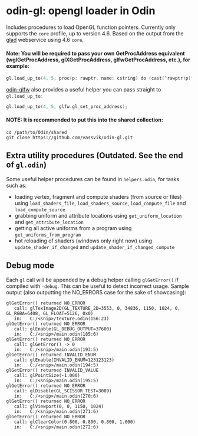 # odin-gl: opengl loader in Odin

Includes procedures to load OpenGL function pointers. Currently only supports the `core` profile, up to version 4.6. Based on the output from the [glad](https://github.com/Dav1dde/glad) webservice using 4.6 `core`.

#### Note: You will be required to pass your own GetProcAddress equivalent (wglGetProcAddress, glXGetProcAddress, glfwGetProcAddress, etc.), for example:

```go
gl.load_up_to(4, 5, proc(p: rawptr, name: cstring) do (cast(^rawptr)p)^ = glfw.GetProcAddress(name); );
```
[odin-glfw](https://github.com/vassvik/odin-glfw) also provides a useful helper you can pass straight to `gl.load_up_to`:
```go
gl.load_up_to(4, 5, glfw.gl_set_proc_address);
```

#### NOTE: It is recommended to put this into the shared collection:
```
cd /path/to/Odin/shared
git clone https://github.com/vassvik/odin-gl.git
```

## Extra utility procedures (Outdated. See the end of `gl.odin`)

Some useful helper procedures can be found in `helpers.odin`, for tasks such as:

 - loading vertex, fragment and compute shaders (from source or files) using `load_shaders_file`, `load_shaders_source`, `load_compute_file` and `load_compute_source`
 - grabbing uniform and attribute locations using `get_uniform_location` and `get_attribute_location`
 - getting all active uniforms from a program using `get_uniforms_from_program`
 - hot reloading of shaders (windows only right now) using `update_shader_if_changed` and `update_shader_if_changed_compute`

## Debug mode

Each `gl` call will be appended by a debug helper calling `glGetError()` if compiled with `-debug`. This can be useful to detect incorrect usage. Sample output (also outputting the NO_ERRORS case for the sake of showcasing): 

```
glGetError() returned NO_ERROR
   call: glTexImage2D(GL_TEXTURE_2D=3553, 0, 34836, 1150, 1024, 0, GL_RGBA=6408, GL_FLOAT=5126, 0x0)
   in:   C:/<snip>/texture.odin(156:23)
glGetError() returned NO_ERROR
   call: glEnable(GL_DEBUG_OUTPUT=37600)
   in:   C:/<snip>/main.odin(185:6)
glGetError() returned NO_ERROR
   call: glGetError() -> 0 
   in:   C:/<snip>/main.odin(193:5)
glGetError() returned INVALID_ENUM
   call: glEnable(INVALID_ENUM=123123123)
   in:   C:/<snip>/main.odin(194:5)
glGetError() returned INVALID_VALUE
   call: glPointSize(-1.000)
   in:   C:/<snip>/main.odin(195:5)
glGetError() returned NO_ERROR
   call: glDisable(GL_SCISSOR_TEST=3089)
   in:   C:/<snip>/main.odin(270:6)
glGetError() returned NO_ERROR
   call: glViewport(0, 0, 1150, 1024)
   in:   C:/<snip>/main.odin(271:6)
glGetError() returned NO_ERROR
   call: glClearColor(0.800, 0.800, 0.800, 1.000)
   in:   C:/<snip>/main.odin(272:6)
```